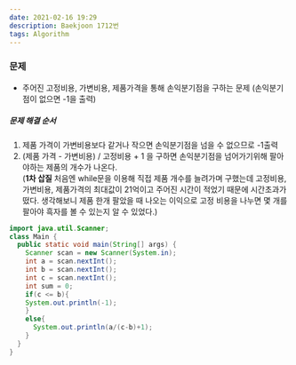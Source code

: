 ```yaml
---
date: 2021-02-16 19:29
description: Baekjoon 1712번
tags: Algorithm
---
```



### 문제
* 주어진 고정비용, 가변비용, 제품가격을 통해 손익분기점을 구하는 문제 (손익분기점이 없으면 -1을 출력)

##### 문제 해결 순서
1. 제품 가격이 가변비용보다 같거나 작으면 손익분기점을 넘을 수 없으므로 -1출력
2. (제품 가격 - 가변비용) / 고정비용 + 1 을 구하면 손익분기점을 넘어가기위해 팔아야하는 제품의 개수가 나온다. <br/>
(**1차 삽질** 처음엔 while문을 이용해 직접 제품 개수를 늘려가며 구했는데 고정비용, 가변비용, 제품가격의 최대값이 21억이고 주어진 시간이 적었기 때문에 시간초과가 떴다. 생각해보니 제품 한개 팔았을 때 나오는 이익으로 고정 비용을 나누면 몇 개를 팔아야 흑자를 볼 수 있는지 알 수 있었다.)

```java
import java.util.Scanner;
class Main {
  public static void main(String[] args) {
    Scanner scan = new Scanner(System.in);
    int a = scan.nextInt();
    int b = scan.nextInt();
    int c = scan.nextInt();
    int sum = 0;
    if(c <= b){
    System.out.println(-1);    
    }
    else{
      System.out.println(a/(c-b)+1);
    }
  }
}
```
